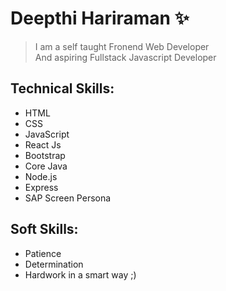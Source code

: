 # Deepthi Hariraman ✨
> I am a self taught Fronend Web Developer  
> And aspiring Fullstack Javascript Developer

## Technical Skills:
- HTML
- CSS
- JavaScript
- React Js
- Bootstrap
- Core Java
- Node.js
- Express
- SAP Screen Persona

## Soft Skills:
- Patience
- Determination
- Hardwork in a smart way ;)


